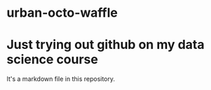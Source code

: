 # urban-octo-waffle
# Just trying out github on my data science course
It's a markdown file in this repository.

